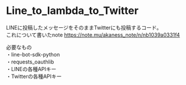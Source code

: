 # Line_to_lambda_to_Twitter  
LINEに投稿したメッセージをそのままTwitterにも投稿するコード。  
これについて書いたnote https://note.mu/akaness_note/n/nb1039a0331f4
  
必要なもの  
・line-bot-sdk-python  
・requests_oauthlib  
・LINEの各種APIキー  
・Twitterの各種APIキー  
